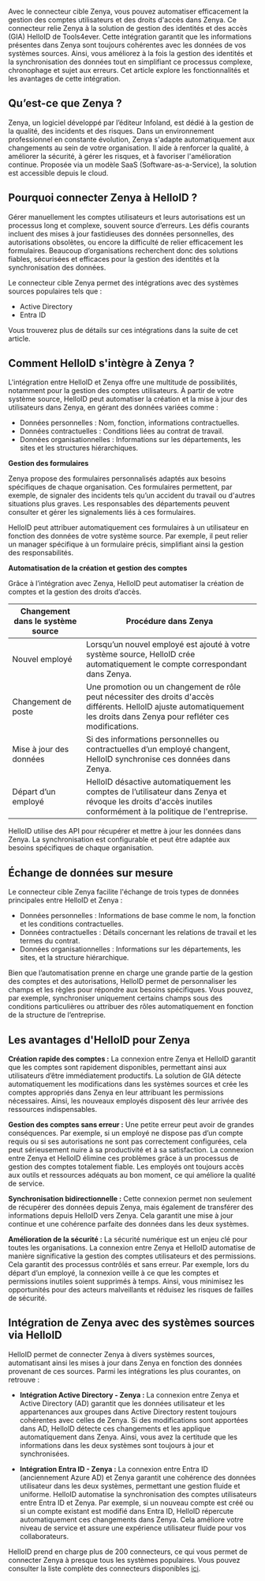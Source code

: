 Avec le connecteur cible Zenya, vous pouvez automatiser efficacement la gestion des comptes utilisateurs et des droits d'accès dans Zenya. Ce connecteur relie Zenya à la solution de gestion des identités et des accès (GIA) HelloID de Tools4ever. Cette intégration garantit que les informations présentes dans Zenya sont toujours cohérentes avec les données de vos systèmes sources. Ainsi, vous améliorez à la fois la gestion des identités et la synchronisation des données tout en simplifiant ce processus complexe, chronophage et sujet aux erreurs. Cet article explore les fonctionnalités et les avantages de cette intégration.

## Qu’est-ce que Zenya ?

Zenya, un logiciel développé par l’éditeur Infoland, est dédié à la gestion de la qualité, des incidents et des risques. Dans un environnement professionnel en constante évolution, Zenya s'adapte automatiquement aux changements au sein de votre organisation. Il aide à renforcer la qualité, à améliorer la sécurité, à gérer les risques, et à favoriser l'amélioration continue. Proposée via un modèle SaaS (Software-as-a-Service), la solution est accessible depuis le cloud.

## Pourquoi connecter Zenya à HelloID ?

Gérer manuellement les comptes utilisateurs et leurs autorisations est un processus long et complexe, souvent source d’erreurs. Les défis courants incluent des mises à jour fastidieuses des données personnelles, des autorisations obsolètes, ou encore la difficulté de relier efficacement les formulaires. Beaucoup d’organisations recherchent donc des solutions fiables, sécurisées et efficaces pour la gestion des identités et la synchronisation des données.

Le connecteur cible Zenya permet des intégrations avec des systèmes sources populaires tels que :

*	Active Directory
*	Entra ID

Vous trouverez plus de détails sur ces intégrations dans la suite de cet article.

## Comment HelloID s'intègre à Zenya ?

L'intégration entre HelloID et Zenya offre une multitude de possibilités, notamment pour la gestion des comptes utilisateurs. À partir de votre système source, HelloID peut automatiser la création et la mise à jour des utilisateurs dans Zenya, en gérant des données variées comme :

*	Données personnelles : Nom, fonction, informations contractuelles.
*	Données contractuelles : Conditions liées au contrat de travail.
*	Données organisationnelles : Informations sur les départements, les sites et les structures hiérarchiques.

**Gestion des formulaires**

Zenya propose des formulaires personnalisés adaptés aux besoins spécifiques de chaque organisation. Ces formulaires permettent, par exemple, de signaler des incidents tels qu’un accident du travail ou d'autres situations plus graves. Les responsables des départements peuvent consulter et gérer les signalements liés à ces formulaires.

HelloID peut attribuer automatiquement ces formulaires à un utilisateur en fonction des données de votre système source. Par exemple, il peut relier un manager spécifique à un formulaire précis, simplifiant ainsi la gestion des responsabilités.

**Automatisation de la création et gestion des comptes**

Grâce à l’intégration avec Zenya, HelloID peut automatiser la création de comptes et la gestion des droits d’accès.

| Changement dans le système source |	Procédure dans Zenya |
| ------------------------------ | -------------------- | 
| Nouvel employé |	Lorsqu’un nouvel employé est ajouté à votre système source, HelloID crée automatiquement le compte correspondant dans Zenya.|
|Changement de poste |	Une promotion ou un changement de rôle peut nécessiter des droits d'accès différents. HelloID ajuste automatiquement les droits dans Zenya pour refléter ces modifications.|
| Mise à jour des données |	Si des informations personnelles ou contractuelles d’un employé changent, HelloID synchronise ces données dans Zenya.|
| Départ d’un employé	| HelloID désactive automatiquement les comptes de l’utilisateur dans Zenya et révoque les droits d'accès inutiles conformément à la politique de l'entreprise.|

HelloID utilise des API pour récupérer et mettre à jour les données dans Zenya. La synchronisation est configurable et peut être adaptée aux besoins spécifiques de chaque organisation.

## Échange de données sur mesure

Le connecteur cible Zenya facilite l'échange de trois types de données principales entre HelloID et Zenya :

*	Données personnelles : Informations de base comme le nom, la fonction et les conditions contractuelles.
*	Données contractuelles : Détails concernant les relations de travail et les termes du contrat.
*	Données organisationnelles : Informations sur les départements, les sites, et la structure hiérarchique.

Bien que l’automatisation prenne en charge une grande partie de la gestion des comptes et des autorisations, HelloID permet de personnaliser les champs et les règles pour répondre aux besoins spécifiques. Vous pouvez, par exemple, synchroniser uniquement certains champs sous des conditions particulières ou attribuer des rôles automatiquement en fonction de la structure de l’entreprise.

## Les avantages d'HelloID pour Zenya

**Création rapide des comptes :** La connexion entre Zenya et HelloID garantit que les comptes sont rapidement disponibles, permettant ainsi aux utilisateurs d’être immédiatement productifs. La solution de GIA détecte automatiquement les modifications dans les systèmes sources et crée les comptes appropriés dans Zenya en leur attribuant les permissions nécessaires. Ainsi, les nouveaux employés disposent dès leur arrivée des ressources indispensables.

**Gestion des comptes sans erreur :** Une petite erreur peut avoir de grandes conséquences. Par exemple, si un employé ne dispose pas d’un compte requis ou si ses autorisations ne sont pas correctement configurées, cela peut sérieusement nuire à sa productivité et à sa satisfaction. La connexion entre Zenya et HelloID élimine ces problèmes grâce à un processus de gestion des comptes totalement fiable. Les employés ont toujours accès aux outils et ressources adéquats au bon moment, ce qui améliore la qualité de service.

**Synchronisation bidirectionnelle :** Cette connexion permet non seulement de récupérer des données depuis Zenya, mais également de transférer des informations depuis HelloID vers Zenya. Cela garantit une mise à jour continue et une cohérence parfaite des données dans les deux systèmes.

**Amélioration de la sécurité :** La sécurité numérique est un enjeu clé pour toutes les organisations. La connexion entre Zenya et HelloID automatise de manière significative la gestion des comptes utilisateurs et des permissions. Cela garantit des processus contrôlés et sans erreur. Par exemple, lors du départ d’un employé, la connexion veille à ce que les comptes et permissions inutiles soient supprimés à temps. Ainsi, vous minimisez les opportunités pour des acteurs malveillants et réduisez les risques de failles de sécurité.

## Intégration de Zenya avec des systèmes sources via HelloID

HelloID permet de connecter Zenya à divers systèmes sources, automatisant ainsi les mises à jour dans Zenya en fonction des données provenant de ces sources. Parmi les intégrations les plus courantes, on retrouve :

* **Intégration Active Directory - Zenya :** La connexion entre Zenya et Active Directory (AD) garantit que les données utilisateur et les appartenances aux groupes dans Active Directory restent toujours cohérentes avec celles de Zenya. Si des modifications sont apportées dans AD, HelloID détecte ces changements et les applique automatiquement dans Zenya. Ainsi, vous avez la certitude que les informations dans les deux systèmes sont toujours à jour et synchronisées.

* **Intégration Entra ID - Zenya :** La connexion entre Entra ID (anciennement Azure AD) et Zenya garantit une cohérence des données utilisateur dans les deux systèmes, permettant une gestion fluide et uniforme. HelloID automatise la synchronisation des comptes utilisateurs entre Entra ID et Zenya. Par exemple, si un nouveau compte est créé ou si un compte existant est modifié dans Entra ID, HelloID répercute automatiquement ces changements dans Zenya. Cela améliore votre niveau de service et assure une expérience utilisateur fluide pour vos collaborateurs.

HelloID prend en charge plus de 200 connecteurs, ce qui vous permet de connecter Zenya à presque tous les systèmes populaires. Vous pouvez consulter la liste complète des connecteurs disponibles <a href="https://www.tools4ever.fr/connecteurs/">ici</a>.
